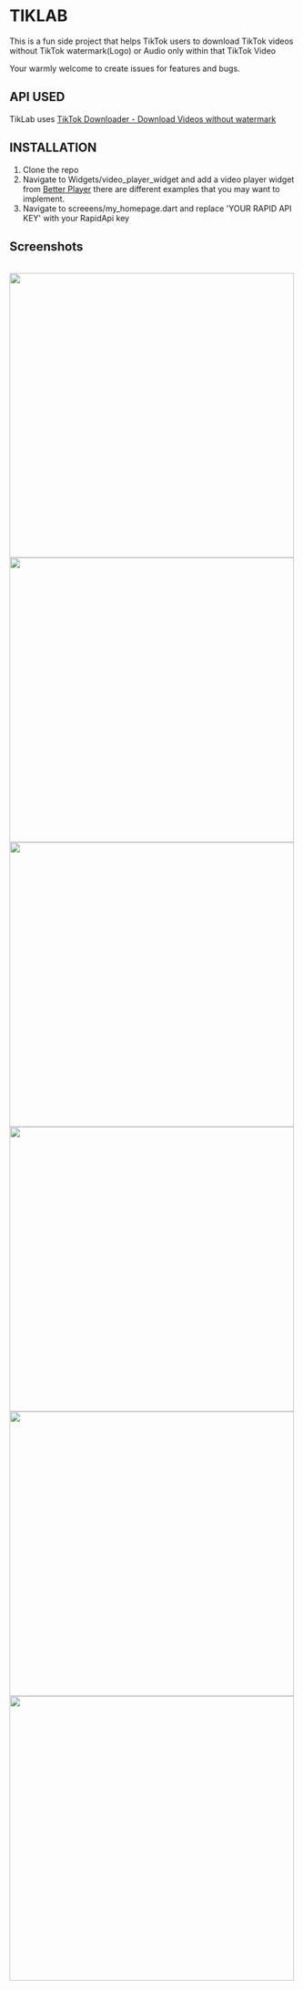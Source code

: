 # TIKLAB

This is a fun side project that helps TikTok users to download TikTok videos without TikTok watermark(Logo) or Audio only within that TikTok Video

Your warmly welcome to create issues for features and bugs.

## API USED
TikLab uses <a href="https://rapidapi.com/mirzahadjaevaguzal/api/tiktok-downloader-download-videos-without-watermark1/"> TikTok Downloader - Download Videos without watermark </a> 

## INSTALLATION
1. Clone the repo
2. Navigate to Widgets/video_player_widget and add a video player widget from <a href="https://pub.dev/packages/better_player">Better Player</a> there are different examples that you may want to implement.
3. Navigate to screeens/my_homepage.dart and replace 'YOUR RAPID API KEY' with your RapidApi key 

## Screenshots
<br>
<img src="1.png" height="500">
<br>
<img src="2.png" height="500">
<br>
<img src="3.png" height="500">
<br>
<img src="4.png" height="500">
<br>
<img src="5.png" height="500">
<br>
<img src="6.png" height="500">

